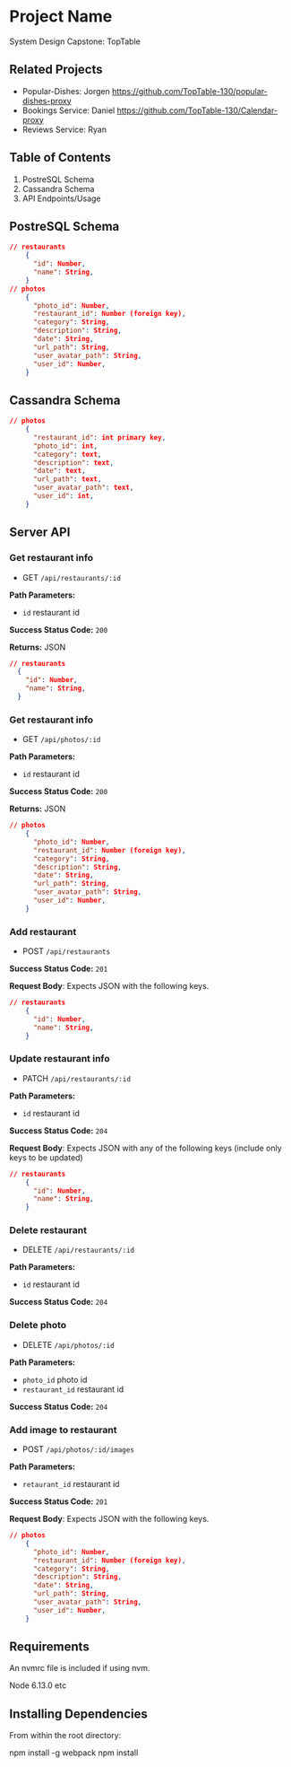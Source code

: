 # Project Name

System Design Capstone: TopTable

## Related Projects

  - Popular-Dishes: Jorgen https://github.com/TopTable-130/popular-dishes-proxy
  - Bookings Service: Daniel https://github.com/TopTable-130/Calendar-proxy
  - Reviews Service: Ryan

## Table of Contents

1. PostreSQL Schema
2. Cassandra Schema
3. API Endpoints/Usage

## PostreSQL Schema
```json
// restaurants
    {
      "id": Number,
      "name": String,
    }
// photos
    {
      "photo_id": Number,
      "restaurant_id": Number (foreign key),
      "category": String,
      "description": String,
      "date": String,
      "url_path": String,
      "user_avatar_path": String,
      "user_id": Number,
    }
```

## Cassandra Schema
```json
// photos
    {
      "restaurant_id": int primary key,
      "photo_id": int,
      "category": text,
      "description": text,
      "date": text,
      "url_path": text,
      "user_avatar_path": text,
      "user_id": int,
    }
```


## Server API

### Get restaurant info
  * GET `/api/restaurants/:id`

**Path Parameters:**
  * `id` restaurant id

**Success Status Code:** `200`

**Returns:** JSON

```json
// restaurants
  {
    "id": Number,
    "name": String,
  }
```

### Get restaurant info
  * GET `/api/photos/:id`

**Path Parameters:**
  * `id` restaurant id

**Success Status Code:** `200`

**Returns:** JSON

```json
// photos
    {
      "photo_id": Number,
      "restaurant_id": Number (foreign key),
      "category": String,
      "description": String,
      "date": String,
      "url_path": String,
      "user_avatar_path": String,
      "user_id": Number,
    }
```

### Add restaurant
  * POST `/api/restaurants`

**Success Status Code:** `201`

**Request Body**: Expects JSON with the following keys.

```json
// restaurants
    {
      "id": Number,
      "name": String,
    }
```

### Update restaurant info
  * PATCH `/api/restaurants/:id`

**Path Parameters:**
  * `id` restaurant id

**Success Status Code:** `204`

**Request Body**: Expects JSON with any of the following keys (include only keys to be updated)

```json
// restaurants
    {
      "id": Number,
      "name": String,
    }
```

### Delete restaurant
  * DELETE `/api/restaurants/:id`

**Path Parameters:**
  * `id` restaurant id

**Success Status Code:** `204`

### Delete photo
  * DELETE `/api/photos/:id`

**Path Parameters:**
  * `photo_id` photo id
  * `restaurant_id` restaurant id

**Success Status Code:** `204`

### Add image to restaurant
  * POST `/api/photos/:id/images`

**Path Parameters:**

  * `retaurant_id` restaurant id

**Success Status Code:** `201`

**Request Body**: Expects JSON with the following keys.

```json
// photos
    {
      "photo_id": Number,
      "restaurant_id": Number (foreign key),
      "category": String,
      "description": String,
      "date": String,
      "url_path": String,
      "user_avatar_path": String,
      "user_id": Number,
    }
```

## Requirements
An nvmrc file is included if using nvm.

Node 6.13.0
etc

## Installing Dependencies
From within the root directory:

npm install -g webpack
npm install
